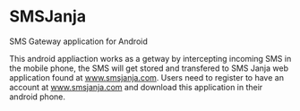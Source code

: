 # SMSJanja
SMS Gateway application for Android

This android appliaction works as a getway by intercepting incoming SMS in the mobile phone, the SMS will get stored and transfered to 
SMS Janja web application found at www.smsjanja.com. Users need to register to have an account at www.smsjanja.com and download this
application in their android phone.
